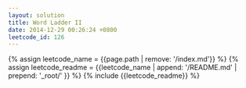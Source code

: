 ```yaml
---
layout: solution
title: Word Ladder II
date: 2014-12-29 00:26:24 +0800
leetcode_id: 126
---
```

{% assign leetcode_name = {{page.path | remove: '/index.md'}}  %}
{% assign leetcode_readme = {{leetcode_name | append: '/README.md' | prepend: '_root/' }}  %}
{% include {{leetcode_readme}} %}
